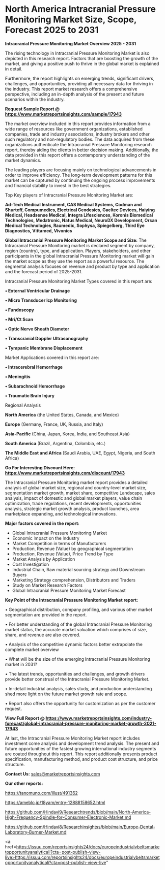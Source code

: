 # North America Intracranial Pressure Monitoring Market Size, Scope, Forecast 2025 to 2031

<Strong> Intracranial Pressure Monitoring Market Overview 2025 - 2031</strong>

The rising technology in Intracranial Pressure Monitoring Market is also depicted in this research report. Factors that are boosting the growth of the market, and giving a positive push to thrive in the global market is explained in detail.

Furthermore, the report highlights on emerging trends, significant drivers, challenges, and opportunities, providing all necessary data for thriving in the industry. This report market research offers a comprehensive perspective, including an in-depth analysis of the present and future scenarios within the industry.

<strong>Request Sample Report @ <a href=https://www.marketreportsinsights.com/sample/17943>https://www.marketreportsinsights.com/sample/17943</a></strong>

The market overview included in this report provides information from a wide range of resources like government organizations, established companies, trade and industry associations, industry brokers and other such regulatory and non-regulatory bodies. The data acquired from these organizations authenticate the Intracranial Pressure Monitoring research report, thereby aiding the clients in better decision making. Additionally, the data provided in this report offers a contemporary understanding of the market dynamics.

The leading players are focusing mainly on technological advancements in order to improve efficiency. The long-term development patterns for this market can be captured by continuing the ongoing process improvements and financial stability to invest in the best strategies.

Top Key players of Intracranial Pressure Monitoring Market are:

<strong>Ad-Tech Medical Instrument, CAS Medical Systems, Codman and Shurteff, Compumedics, Electrical Geodesics, Gaeltec Devices, Haiying Medical, Headsense Medical, Integra Lifesciences, Koronis Biomedical Technologies, Medatronic, Natus Medical, NeuroDX Development, Orsan Medical Technologies, Raumedic, Sophysa, Spiegelberg, Third Eye Diagnostics, Vittamed, Vivonics</strong>

<strong><b>Global Intracranial Pressure Monitoring Market Scope and Size:</b></strong>
The Intracranial Pressure Monitoring market is declared segment by company, region (country), type, and application. Players, stakeholders, and other participants in the global Intracranial Pressure Monitoring market will gain the market scope as they use the report as a powerful resource. The segmental analysis focuses on revenue and product by type and application and the forecast period of 2025-2031.

Intracranial Pressure Monitoring Market Types covered in this report are:

<strong>• External Ventricular Drainage

• Micro Transducer Icp Monitoring

• Fundoscopy

• Mri/Ct Scan

• Optic Nerve Sheath Diameter

• Transcranial Doppler Ultrasonography

• Tympanic Membrane Displacement</strong>

Market Applications covered in this report are:

<strong>• Intracerebral Hemorrhage

• Meningitis

• Subarachnoid Hemorrhage

• Traumatic Brain Injury</strong> 

Regional Analysis

<strong>North America</strong> (the United States, Canada, and Mexico)

<strong>Europe</strong> (Germany, France, UK, Russia, and Italy)

<strong>Asia-Pacific</strong> (China, Japan, Korea, India, and Southeast Asia)

<strong>South America</strong> (Brazil, Argentina, Colombia, etc.)

<strong>The Middle East and Africa</strong> (Saudi Arabia, UAE, Egypt, Nigeria, and South Africa)

<strong>Go For Interesting Discount Here: <a href=https://www.marketreportsinsights.com/discount/17943>https://www.marketreportsinsights.com/discount/17943</a></strong>

The Intracranial Pressure Monitoring market report provides a detailed analysis of global market size, regional and country-level market size, segmentation market growth, market share, competitive Landscape, sales analysis, impact of domestic and global market players, value chain optimization, trade regulations, recent developments, opportunities analysis, strategic market growth analysis, product launches, area marketplace expanding, and technological innovations.

<strong><b>Major factors covered in the report:</b></strong>
<ul>
  <li>Global Intracranial Pressure Monitoring Market </li>
  <li>Economic Impact on the Industry</li>
  <li>Market Competition in terms of Manufacturers</li>
  <li>Production, Revenue (Value) by geographical segmentation</li>
  <li>Production, Revenue (Value), Price Trend by Type</li>
  <li>Market Analysis by Application</li>
  <li>Cost Investigation</li>
  <li>Industrial Chain, Raw material sourcing strategy and Downstream Buyers</li>
  <li>Marketing Strategy comprehension, Distributors and Traders</li>
  <li>Study on Market Research Factors</li>
  <li>Global Intracranial Pressure Monitoring Market Forecast</li>
</ul>

<strong><b>Key Point of the Intracranial Pressure Monitoring Market report:</b></strong>

• Geographical distribution, company profiling, and various other market segmentation are provided in the report.

• For better understanding of the global Intracranial Pressure Monitoring market status, the accurate market valuation which comprises of size, share, and revenue are also covered.

• Analysis of the competitive dynamic factors better extrapolate the complete market overview

• What will be the size of the emerging Intracranial Pressure Monitoring market in 2031?

• The latest trends, opportunities and challenges, and growth drivers provide better construal of the Intracranial Pressure Monitoring Market.

• In-detail industrial analysis, sales study, and production understanding shed more light on the future market growth rate and scope.

• Report also offers the opportunity for customization as per the customer request.

<strong><b>View Full Report @ <a href=https://www.marketreportsinsights.com/industry-forecast/global-intracranial-pressure-monitoring-market-growth-2021-17943>https://www.marketreportsinsights.com/industry-forecast/global-intracranial-pressure-monitoring-market-growth-2021-17943</a></b></strong>


At last, the Intracranial Pressure Monitoring Market report includes investment come analysis and development trend analysis. The present and future opportunities of the fastest growing international industry segments are coated throughout this report. This report additionally presents product specification, manufacturing method, and product cost structure, and price structure.

<strong>Contact Us:</strong>
sales@marketreportsinsights.com

<strong>Our other reports:</strong>

<a href=https://tanomuno.com/illust/491362>https://tanomuno.com/illust/491362</a>

<a href=https://ameblo.jp/18yam/entry-12888158652.html>https://ameblo.jp/18yam/entry-12888158652.html</a>

<a href=https://github.com/Hindavi9/Researchtrends/blob/main/North-America-High-Frequency-Spindle-for-Consumer-Electronic-Market.md>https://github.com/Hindavi9/Researchtrends/blob/main/North-America-High-Frequency-Spindle-for-Consumer-Electronic-Market.md</a>

<a href=https://github.com/Hindavi8/Researchinsightss/blob/main/Europe-Dental-Laboratory-Burner-Market.md>https://github.com/Hindavi8/Researchinsightss/blob/main/Europe-Dental-Laboratory-Burner-Market.md</a>

<a href=https://issuu.com/reportsinsights24/docs/europeindustrialvbeltsmarketopportunityanalyticali?cta=post-publish-view-live>https://issuu.com/reportsinsights24/docs/europeindustrialvbeltsmarketopportunityanalyticali?cta=post-publish-view-live</a>"
